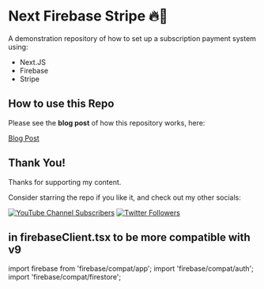 # Next Firebase Stripe 🔥🦓

A demonstration repository of how to set up a subscription payment system using:

- Next.JS
- Firebase
- Stripe

## How to use this Repo

Please see the **blog post** of how this repository works, here:

[Blog Post](https://blog.jarrodwatts.com/set-up-subscription-payments-with-stripe-using-firebase-and-nextjs)

## Thank You!

Thanks for supporting my content.

Consider starring the repo if you like it, and check out my other socials:

[![YouTube Channel Subscribers](https://img.shields.io/youtube/channel/subscribers/UCJae_agpt9S3qwWNED0KHcQ?label=YouTube%20Subscribers!&style=social)](https://www.youtube.com/channel/UCJae_agpt9S3qwWNED0KHcQ?sub_confirmation=1)
[![Twitter Followers](https://img.shields.io/twitter/follow/jarrodwattsdev?label=Twitter%20Followers!&style=social)](https://twitter.com/intent/follow?screen_name=jarrodwattsdev)

##  in firebaseClient.tsx to be more compatible with v9

import firebase from 'firebase/compat/app';
import 'firebase/compat/auth';
import 'firebase/compat/firestore';


